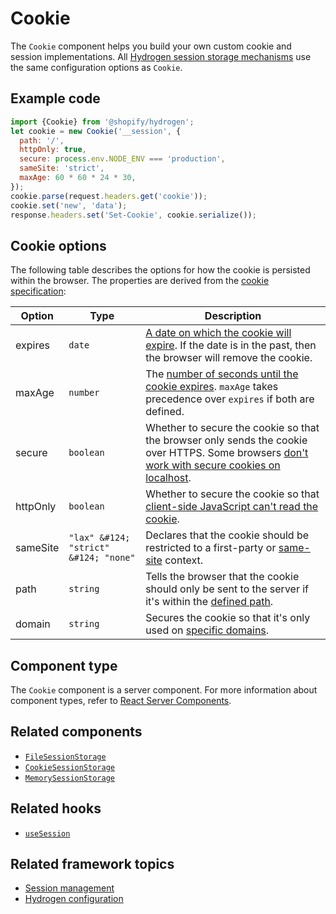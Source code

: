 # Cookie


The `Cookie` component helps you build your own custom cookie and session implementations. All [Hydrogen session storage mechanisms](https://shopify.dev/custom-storefronts/hydrogen/sessions#types-of-session-storage) use the same configuration options as `Cookie`.

## Example code

```js title="custom.js"
import {Cookie} from '@shopify/hydrogen';
let cookie = new Cookie('__session', {
  path: '/',
  httpOnly: true,
  secure: process.env.NODE_ENV === 'production',
  sameSite: 'strict',
  maxAge: 60 * 60 * 24 * 30,
});
cookie.parse(request.headers.get('cookie'));
cookie.set('new', 'data');
response.headers.set('Set-Cookie', cookie.serialize());
```



## Cookie options

The following table describes the options for how the cookie is persisted within the browser. The properties are derived from the [cookie specification](https://developer.mozilla.org/en-US/docs/Web/HTTP/Cookies):

| Option   | Type                                             | Description                                                                                                                                                                                               |
| -------- | ------------------------------------------------ | --------------------------------------------------------------------------------------------------------------------------------------------------------------------------------------------------------- |
| expires  | `date`                                | [A date on which the cookie will expire](https://developer.mozilla.org/en-US/docs/Web/HTTP/Cookies#define_the_lifetime_of_a_cookie). If the date is in the past, then the browser will remove the cookie. |
| maxAge   | `number`                              | The [number of seconds until the cookie expires](https://developer.mozilla.org/en-US/docs/Web/HTTP/Headers/Set-Cookie#max-agenumber). `maxAge` takes precedence over `expires` if both are defined.       |
| secure   | `boolean`                             | Whether to secure the cookie so that the browser only sends the cookie over HTTPS. Some browsers [don't work with secure cookies on localhost](https://owasp.org/www-community/controls/SecureCookieAttribute).                                                                                   |
| httpOnly | `boolean`                             | Whether to secure the cookie so that [client-side JavaScript can't read the cookie](https://owasp.org/www-community/HttpOnly).   |
| sameSite | `"lax" &#124; "strict" &#124; "none"` | Declares that the cookie should be restricted to a first-party or [same-site](https://developer.mozilla.org/en-US/docs/Web/HTTP/Headers/Set-Cookie/SameSite) context.                                     |
| path     | `string`                              | Tells the browser that the cookie should only be sent to the server if it's within the [defined path](https://developer.mozilla.org/en-US/docs/Web/HTTP/Cookies#path_attribute).                          |
| domain   | `string`                              | Secures the cookie so that it's only used on [specific domains](https://developer.mozilla.org/en-US/docs/Web/HTTP/Cookies#domain_attribute).                                                              |

## Component type

The `Cookie` component is a server component. For more information about component types, refer to [React Server Components](https://shopify.dev/custom-storefronts/hydrogen/react-server-components).

## Related components

- [`FileSessionStorage`](/components/framework/filesessionstorage/)
- [`CookieSessionStorage`](/components/framework/cookiesessionstorage/)
- [`MemorySessionStorage`](/components/framework/memorysessionstorage/)

## Related hooks

- [`useSession`](/hooks/framework/usesession/)

## Related framework topics

- [Session management](https://shopify.dev/custom-storefronts/hydrogen/sessions)
- [Hydrogen configuration](https://shopify.dev/custom-storefronts/hydrogen/configuration)
